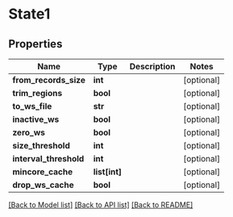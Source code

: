# State1

## Properties
Name | Type | Description | Notes
------------ | ------------- | ------------- | -------------
**from_records_size** | **int** |  | [optional] 
**trim_regions** | **bool** |  | [optional] 
**to_ws_file** | **str** |  | [optional] 
**inactive_ws** | **bool** |  | [optional] 
**zero_ws** | **bool** |  | [optional] 
**size_threshold** | **int** |  | [optional] 
**interval_threshold** | **int** |  | [optional] 
**mincore_cache** | **list[int]** |  | [optional] 
**drop_ws_cache** | **bool** |  | [optional] 

[[Back to Model list]](../README.md#documentation-for-models) [[Back to API list]](../README.md#documentation-for-api-endpoints) [[Back to README]](../README.md)


